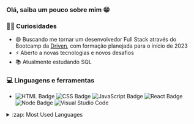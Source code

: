 ### Olá, saiba um pouco sobre mim 😁

### 🙋‍♂️ Curiosidades

- 😄 Buscando me tornar um desenvolvedor Full Stack através do Bootcamp da [Driven], com formação planejada para o início de 2023
- ⚡ Aberto a novas tecnologias e novos desafios
- 📚 Atualmente estudando SQL

### 💻 Linguagens e ferramentas

- ![HTML Badge](https://img.shields.io/badge/HTML5-E34F26?style=flat-square&logo=html5&logoColor=white)
![CSS Badge](https://img.shields.io/badge/CSS3-1572B6?style=flat-square&logo=css3&logoColor=white)
![JavaScript Badge](https://img.shields.io/badge/JavaScript-323330?style=flat-square&logo=javascript&logoColor=F7DF1E)
![React Badge](https://badges.aleen42.com/src/react.svg)
![Node Badge](https://badges.aleen42.com/src/node.svg)
![Visual Studio Code](https://badges.aleen42.com/src/visual_studio_code.svg)

<details>
  <summary>:zap: Most Used Languages</summary>

<img align="left" alt="" src="https://github-readme-stats.vercel.app/api/top-langs/?username=Dsemedo&layout=compact&langs_count=4" />

</details>

[Driven]: https://www.linkedin.com/school/driven-education
